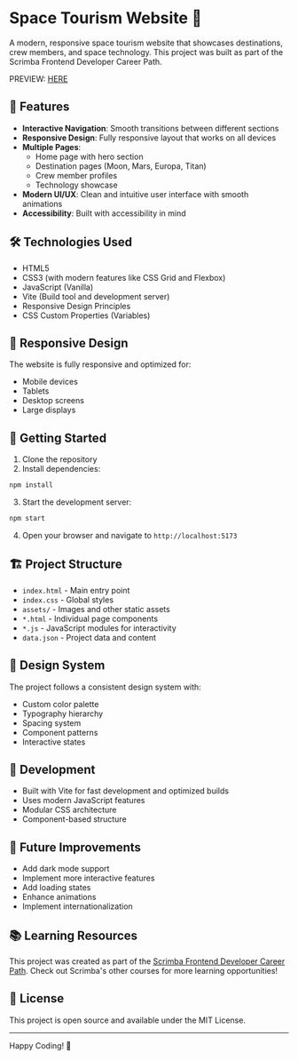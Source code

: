 # Space Tourism Website 🌌

A modern, responsive space tourism website that showcases destinations, crew members, and space technology. This project was built as part of the Scrimba Frontend Developer Career Path.

PREVIEW: [HERE](https://davidgr11.github.io/space-travel/)

## 🚀 Features

- **Interactive Navigation**: Smooth transitions between different sections
- **Responsive Design**: Fully responsive layout that works on all devices
- **Multiple Pages**:
  - Home page with hero section
  - Destination pages (Moon, Mars, Europa, Titan)
  - Crew member profiles
  - Technology showcase
- **Modern UI/UX**: Clean and intuitive user interface with smooth animations
- **Accessibility**: Built with accessibility in mind

## 🛠️ Technologies Used

- HTML5
- CSS3 (with modern features like CSS Grid and Flexbox)
- JavaScript (Vanilla)
- Vite (Build tool and development server)
- Responsive Design Principles
- CSS Custom Properties (Variables)

## 📱 Responsive Design

The website is fully responsive and optimized for:
- Mobile devices
- Tablets
- Desktop screens
- Large displays

## 🚀 Getting Started

1. Clone the repository
2. Install dependencies:
```bash
npm install
```
3. Start the development server:
```bash
npm start
```
4. Open your browser and navigate to `http://localhost:5173`

## 🏗️ Project Structure

- `index.html` - Main entry point
- `index.css` - Global styles
- `assets/` - Images and other static assets
- `*.html` - Individual page components
- `*.js` - JavaScript modules for interactivity
- `data.json` - Project data and content

## 🎨 Design System

The project follows a consistent design system with:
- Custom color palette
- Typography hierarchy
- Spacing system
- Component patterns
- Interactive states

## 📝 Development

- Built with Vite for fast development and optimized builds
- Uses modern JavaScript features
- Modular CSS architecture
- Component-based structure

## 🎯 Future Improvements

- Add dark mode support
- Implement more interactive features
- Add loading states
- Enhance animations
- Implement internationalization

## 📚 Learning Resources

This project was created as part of the [Scrimba Frontend Developer Career Path](https://scrimba.com/learn/frontend). Check out Scrimba's other courses for more learning opportunities!

## 📄 License

This project is open source and available under the MIT License.

---

Happy Coding! 🚀